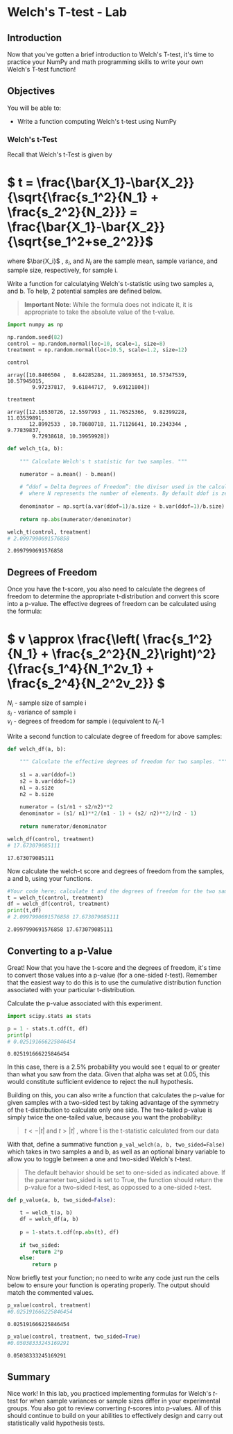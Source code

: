 
# Welch's T-test - Lab

## Introduction 

Now that you've gotten a brief introduction to Welch's T-test, it's time to practice your NumPy and math programming skills to write your own Welch's T-test function! 

## Objectives
You will be able to:
* Write a function computing Welch's t-test using NumPy


### Welch's t-Test

Recall that Welch's t-Test is given by  

# $ t = \frac{\bar{X_1}-\bar{X_2}}{\sqrt{\frac{s_1^2}{N_1} + \frac{s_2^2}{N_2}}} = \frac{\bar{X_1}-\bar{X_2}}{\sqrt{se_1^2+se_2^2}}$

where $\bar{X_i}$ , $s_i$, and $N_i$ are the sample mean, sample variance, and sample size, respectively, for sample i.

Write a function for calculatying Welch's t-statistic using two samples a, and b. To help, 2 potential samples are defined below.

> **Important Note**: While the formula does not indicate it, it is appropriate to take the absolute value of the t-value.


```python
import numpy as np

np.random.seed(82)
control = np.random.normal(loc=10, scale=1, size=8)
treatment = np.random.normal(loc=10.5, scale=1.2, size=12)
```


```python
control
```




    array([10.8406504 ,  8.64285284, 11.28693651, 10.57347539, 10.57945015,
            9.97237817,  9.61844717,  9.69121804])




```python
treatment
```




    array([12.16530726, 12.5597993 , 11.76525366,  9.82399228, 11.03539891,
           12.8992533 , 10.78680718, 11.71126641, 10.2343344 ,  9.77839837,
            9.72938618, 10.39959928])




```python
def welch_t(a, b):
    
    """ Calculate Welch's t statistic for two samples. """

    numerator = a.mean() - b.mean()
    
    # “ddof = Delta Degrees of Freedom”: the divisor used in the calculation is N - ddof, 
    #  where N represents the number of elements. By default ddof is zero.
    
    denominator = np.sqrt(a.var(ddof=1)/a.size + b.var(ddof=1)/b.size)
    
    return np.abs(numerator/denominator)

welch_t(control, treatment)
# 2.0997990691576858
```




    2.0997990691576858



## Degrees of Freedom
Once you have the t-score, you also need to calculate the degrees of freedom to determine the appropriate t-distribution and convert this score into a p-value. The effective degrees of freedom can be calculated using the formula:

# $ v \approx \frac{\left( \frac{s_1^2}{N_1} + \frac{s_2^2}{N_2}\right)^2}{\frac{s_1^4}{N_1^2v_1} + \frac{s_2^4}{N_2^2v_2}} $

$N_i$ - sample size of sample i  
$s_i$ - variance of sample i  
$v_i$ - degrees of freedom for sample i (equivalent to $N_i$-1   
  
Write a second function to calculate degree of freedom for above samples:


```python
def welch_df(a, b):
    
    """ Calculate the effective degrees of freedom for two samples. """
    
    s1 = a.var(ddof=1) 
    s2 = b.var(ddof=1)
    n1 = a.size
    n2 = b.size
    
    numerator = (s1/n1 + s2/n2)**2
    denominator = (s1/ n1)**2/(n1 - 1) + (s2/ n2)**2/(n2 - 1)
    
    return numerator/denominator

welch_df(control, treatment)
# 17.673079085111
```




    17.673079085111



Now calculate the welch-t score and degrees of freedom from the samples, a and b, using your functions.


```python
#Your code here; calculate t and the degrees of freedom for the two samples, a and b
t = welch_t(control, treatment)
df = welch_df(control, treatment)
print(t,df)
# 2.0997990691576858 17.673079085111
```

    2.0997990691576858 17.673079085111


## Converting to a p-Value

Great! Now that you have the t-score and the degrees of freedom, it's time to convert those values into a p-value (for a one-sided $t$-test). Remember that the easiest way to do this is to use the cumulative distribution function associated with your particular t-distribution.  

Calculate the p-value associated with this experiment.


```python
import scipy.stats as stats
```


```python
p = 1 - stats.t.cdf(t, df)
print(p)
# 0.025191666225846454
```

    0.025191666225846454


In this case, there is a 2.5% probability you would see t equal to or greater than what you saw from the data. Given that alpha was set at 0.05, this would constitute sufficient evidence to reject the null hypothesis.

Building on this, you can also write a function that calculates the p-value for given samples with a two-sided test by taking advantage of the symmetry of the t-distribution to calculate only one side. The two-tailed p-value is simply twice the one-tailed value, because you want the probability:  
>$t<−|t̂|$ and  $t>|t̂|$ , where t̂  is the t-statistic calculated from our data  

With that, define a summative function `p_val_welch(a, b, two_sided=False)` which takes in two samples a and b, as  well as an optional binary variable to allow you to toggle between a one and two-sided Welch's $t$-test.   

> The default behavior should be set to one-sided as indicated above. If the parameter two_sided is set to True, the function should return the p-value for a two-sided $t$-test, as oppossed to a one-sided $t$-test.


```python
def p_value(a, b, two_sided=False):

    t = welch_t(a, b)
    df = welch_df(a, b)
    
    p = 1-stats.t.cdf(np.abs(t), df)
    
    if two_sided:
        return 2*p
    else:
        return p
```

Now briefly test your function; no need to write any code just run the cells below to ensure your function is operating properly. The output should match the commented values.


```python
p_value(control, treatment)
#0.025191666225846454
```




    0.025191666225846454




```python
p_value(control, treatment, two_sided=True)
#0.05038333245169291
```




    0.05038333245169291



## Summary

Nice work! In this lab, you practiced implementing formulas for Welch's $t$-test for when sample variances or sample sizes differ in your experimental groups. You also got to review converting $t$-scores into p-values. All of this should continue to build on your abilities to effectively design and carry out statistically valid hypothesis tests.
